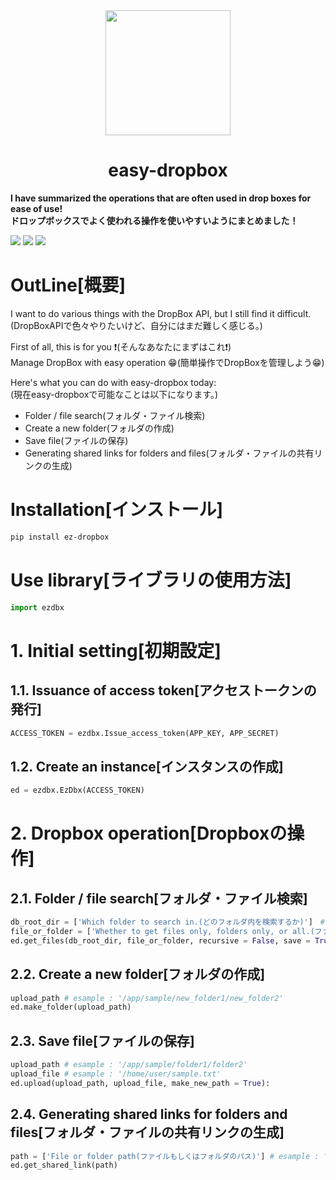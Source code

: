 <div align="center">
<img src="https://user-images.githubusercontent.com/45032597/138818248-359196b7-0015-4f15-9888-e282d80c5887.png" height="200" align="center">
</div>
<h1 align="center"><b>easy-dropbox</b></h1>

**I have summarized the operations that are often used in drop boxes for ease of use!**  
**ドロップボックスでよく使われる操作を使いやすいようにまとめました！**

![](https://img.shields.io/pypi/v/ez-dropbox?style=plastic)
![](https://img.shields.io/github/forks/TorDataScientist/ez-dropbox?style=plastic)
![](https://img.shields.io/github/license/TorDataScientist/ez-dropbox?style=plastic)


# **OutLine[概要]**
I want to do various things with the DropBox API, but I still find it difficult.(DropBoxAPIで色々やりたいけど、自分にはまだ難しく感じる。)  

First of all, this is for you ❗️(そんなあなたにまずはこれ❗️)  
Manage DropBox with easy operation 😁(簡単操作でDropBoxを管理しよう😁)

Here's what you can do with easy-dropbox today:  
(現在easy-dropboxで可能なことは以下になります。)
- Folder / file search(フォルダ・ファイル検索)
- Create a new folder(フォルダの作成)
- Save file(ファイルの保存)
- Generating shared links for folders and files(フォルダ・ファイルの共有リンクの生成)

# **Installation[インストール]**

```bash
pip install ez-dropbox
```

# **Use library[ライブラリの使用方法]**

```python 
import ezdbx
```

# 1. Initial setting[初期設定]
## 1.1. Issuance of access token[アクセストークンの発行]
```python
ACCESS_TOKEN = ezdbx.Issue_access_token(APP_KEY, APP_SECRET)
```

## 1.2. Create an instance[インスタンスの作成]
```python
ed = ezdbx.EzDbx(ACCESS_TOKEN)
```
# 2. Dropbox operation[Dropboxの操作]
## 2.1. Folder / file search[フォルダ・ファイル検索]
```python
db_root_dir = ['Which folder to search in.(どのフォルダ内を検索するか)']　# exsample '/app/sample'
file_or_folder = ['Whether to get files only, folders only, or all.(ファイルのみか、フォルダのみか、全てを取得するか)'] # 'file' or 'folder' or 'all'
ed.get_files(db_root_dir, file_or_folder, recursive = False, save = True, reset = True, output = True)
```
## 2.2. Create a new folder[フォルダの作成]
```python
upload_path # esample : '/app/sample/new_folder1/new_folder2'
ed.make_folder(upload_path)
```
## 2.3. Save file[ファイルの保存]
```python
upload_path # esample : '/app/sample/folder1/folder2'
upload_file # esample : '/home/user/sample.txt'
ed.upload(upload_path, upload_file, make_new_path = True):
```
## 2.4. Generating shared links for folders and files[フォルダ・ファイルの共有リンクの生成]
```python
path = ['File or folder path(ファイルもしくはフォルダのパス)'] # esample : '/app/sample/folder1'
ed.get_shared_link(path)
```


